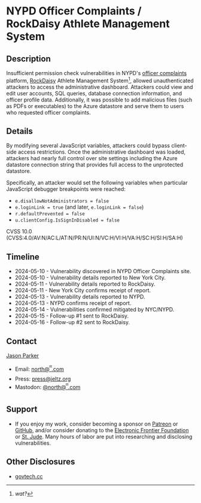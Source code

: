 # NYPD Officer Complaints / RockDaisy Athlete Management System

## Description

Insufficient permission check vulnerabilities in NYPD's [officer complaints](https://nypdonline.org/link/2) platform, [RockDaisy](https://rockdaisy.com) Athlete Management System[^1], allowed unauthenticated attackers to access the administrative dashboard. Attackers could view and edit user accounts, SQL queries, database connection information, and officer profile data. Additionally, it was possible to add malicious files (such as PDFs or executables) to the Azure datastore and serve them to users who requested officer complaints.

## Details

By modifying several JavaScript variables, attackers could bypass client-side access restrictions. Once the administrative dashboard was loaded, attackers had nearly full control over site settings including the Azure datastore connection string that provides full access to the unprotected datastore.

Specifically, an attacker would set the following variables when particular JavaScript debugger breakpoints were reached:

- `e.disallowNotAdministrators = false`
- `e.loginLink = true` (and later, `e.loginLink = false`)
- `r.defaultPrevented = false`
- `u.clientConfig.IsSignInDisabled = false`

CVSS 10.0 (CVSS:4.0/AV:N/AC:L/AT:N/PR:N/UI:N/VC:H/VI:H/VA:H/SC:H/SI:H/SA:H)

## Timeline

- 2024-05-10 - Vulnerability discovered in NYPD Officer Complaints site.
- 2024-05-10 - Vulnerability details reported to New York City.
- 2024-05-11 - Vulnerability details reported to RockDaisy.
- 2024-05-11 - New York City confirms receipt of report.
- 2024-05-13 - Vulnerability details reported to NYPD.
- 2024-05-13 - NYPD confirms receipt of report.
- 2024-05-14 - Vulnerabilities confirmed mitigated by NYC/NYPD.
- 2024-05-15 - Follow-up #1 sent to RockDaisy.
- 2024-05-16 - Follow-up #2 sent to RockDaisy.

## Contact

[Jason Parker](https://linktr.ee/northantara)

- Email: [north@ꩰ.com](mailto:north@ꩰ.com)
- Press: [press@jeltz.org](mailto:press@jeltz.org)
- Mastodon: [@north@ꩰ.com](https://ꩰ.com/@north)

## Support

- If you enjoy my work, consider becoming a sponsor on [Patreon](https://patreon.com/northantara) or [GitHub](https://github.com/sponsors/qwell/), and/or consider donating to the [Electronic Frontier Foundation](https://eff.org/donate) or [St. Jude](https://www.stjude.org/donate). Many hours of labor are put into researching and disclosing vulnerabilities.

## Other Disclosures

- [govtech.cc](https://govtech.cc/)

[^1]: _wat?_

